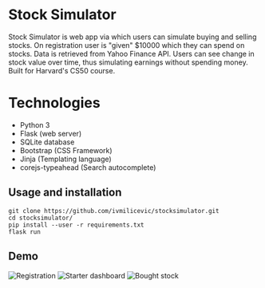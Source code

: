 # Stock Simulator

Stock Simulator is web app via which users can simulate buying and selling stocks. On registration user is "given" $10000 which they can spend on stocks.
Data is retrieved from Yahoo Finance API. Users can see change in stock value over time, thus simulating earnings without spending money. 
Built for Harvard's CS50 course.


# Technologies

 - Python 3
 - Flask (web server)
 - SQLite database
 - Bootstrap (CSS Framework)
 - Jinja (Templating language)
 - corejs-typeahead (Search autocomplete)

## Usage and installation

    git clone https://github.com/ivmilicevic/stocksimulator.git
    cd stocksimulator/
    pip install --user -r requirements.txt    
    flask run

## Demo

![Registration](https://s.put.re/3VnCqdP.png)
![Starter dashboard](https://s.put.re/QSsW6zW.png)
![Bought stock](https://s.put.re/T9HxvHq.png)

